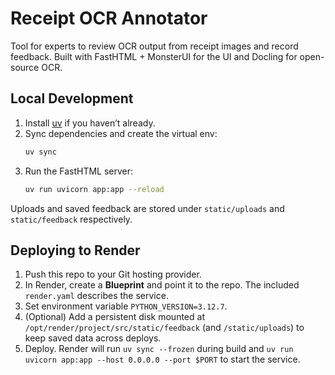 # Receipt OCR Annotator

Tool for experts to review OCR output from receipt images and record feedback. Built with FastHTML + MonsterUI for the UI and Docling for open-source OCR.

## Local Development

1. Install [uv](https://github.com/astral-sh/uv) if you haven’t already.
2. Sync dependencies and create the virtual env:
   ```bash
   uv sync
   ```
3. Run the FastHTML server:
   ```bash
   uv run uvicorn app:app --reload
   ```

Uploads and saved feedback are stored under `static/uploads` and `static/feedback` respectively.

## Deploying to Render

1. Push this repo to your Git hosting provider.
2. In Render, create a **Blueprint** and point it to the repo. The included `render.yaml` describes the service.
3. Set environment variable `PYTHON_VERSION=3.12.7`.
4. (Optional) Add a persistent disk mounted at `/opt/render/project/src/static/feedback` (and `/static/uploads`) to keep saved data across deploys.
5. Deploy. Render will run `uv sync --frozen` during build and `uv run uvicorn app:app --host 0.0.0.0 --port $PORT` to start the service.


